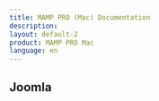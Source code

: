 ```yaml
---
title: MAMP PRO (Mac) Documentation
description: 
layout: default-2
product: MAMP PRO Mac
language: en
---
```


## Joomla

